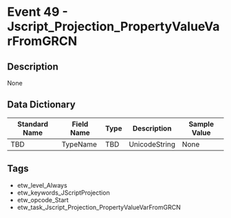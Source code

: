# Event 49 - Jscript_Projection_PropertyValueVarFromGRCN

## Description
None

## Data Dictionary
|Standard Name|Field Name|Type|Description|Sample Value|
|---|---|---|---|---|
|TBD|TypeName|TBD|UnicodeString|None|None|

## Tags
* etw_level_Always
* etw_keywords_JScriptProjection
* etw_opcode_Start
* etw_task_Jscript_Projection_PropertyValueVarFromGRCN